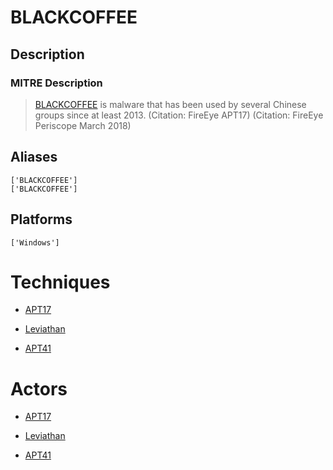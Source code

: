 
# BLACKCOFFEE

## Description

### MITRE Description

> [BLACKCOFFEE](https://attack.mitre.org/software/S0069) is malware that has been used by several Chinese groups since at least 2013. (Citation: FireEye APT17) (Citation: FireEye Periscope March 2018)

## Aliases

```
['BLACKCOFFEE']
['BLACKCOFFEE']
```

## Platforms

```
['Windows']
```

# Techniques


* [APT17](../techniques/APT17.md)

* [Leviathan](../techniques/Leviathan.md)
    
* [APT41](../techniques/APT41.md)
    

# Actors


* [APT17](../actors/APT17.md)

* [Leviathan](../actors/Leviathan.md)
    
* [APT41](../actors/APT41.md)
    
